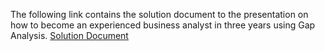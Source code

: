 The following link contains the solution document to the presentation on how to become an experienced business analyst in three years using Gap Analysis. [Solution Document](https://docs.google.com/presentation/d/1ei2tZ3NlAOjKzwcSgx9X6_rb6P1Fo9WQQzYHJV-PrWM/edit?usp=sharing)